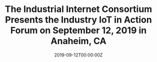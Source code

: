 ---
title: The Industrial Internet Consortium Presents the Industry IoT in Action Forum on September 12, 2019 in Anaheim, CA
tags:
- IIoT
date: "2019-09-12T00:00:00Z"

# Optional external URL for project (replaces project detail page).
external_link: "https://www.prweb.com/releases/the_industrial_internet_consortium_presents_the_industry_iot_in_action_forum_on_september_12_2019_in_anaheim_ca/prweb16532087.htm"
---